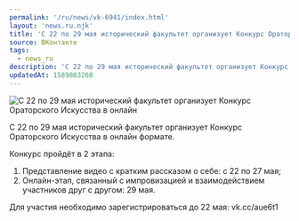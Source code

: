 ```yaml
---
permalink: '/ru/news/vk-6941/index.html'
layout: 'news.ru.njk'
title: 'С 22 по 29 мая исторический факультет организует Конкурс Ораторского Искусства в онлайн формате'
source: ВКонтакте
tags:
  - news_ru
description: 'С 22 по 29 мая исторический факультет организует Конкурс Ораторского Искусства в онлайн'
updatedAt: 1589803260
---
```

![С 22 по 29 мая исторический факультет организует Конкурс Ораторского Искусства в онлайн](https://sun9-4.userapi.com/impg/c854424/v854424444/23a678/MvnXiMHgq6s.jpg?size=738x537&quality=96&proxy=1&sign=56b8154930c8dd49118871972bcf0839&c_uniq_tag=1REQFvWQyQTZRJaUFsaNKSnvdH2GAZslHe7FZxSzE_0&type=album)

С 22 по 29 мая исторический факультет организует Конкурс Ораторского Искусства в онлайн формате.

Конкурс пройдёт в 2 этапа:
1) Представление видео с кратким рассказом о себе: с 22 по 27 мая;
2) Онлайн-этап, связанный с импровизацией и взаимодействием участников друг с другом: 29 мая.

Для участия необходимо зарегистрироваться до 22 мая: vk.cc/aue6t1
